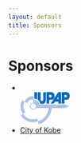 ```yaml
---
layout: default
title: Sponsors
---
```


# Sponsors

* <br/><a href="https://iupap.org"><img src="assets/images/iupap-logo.png" width="100"></a>
* [City of Kobe](https://www.feel-kobe.jp/en/)

